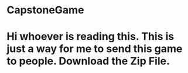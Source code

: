 # CapstoneGame
# Hi whoever is reading this. This is just a way for me to send this game to people. Download the Zip File.
